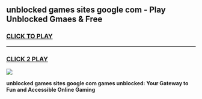 
## unblocked games sites google com - Play Unblocked Gmaes & Free
<h3>
<a href="https://news.freeplayer.one?title=unblocked_games_sites_google_com&ref=16F">CLICK TO PLAY</a></h3>
<hr>

<h3>
<a href="https://news.freeplayer.one?title=unblocked_games_sites_google_com&ref=16F">CLICK 2 PLAY</a>
  
</h3>

<a href="https://news.freeplayer.one?title=unblocked_games_sites_google_com&ref=16F/"><img src="https://clearcache.store/games.png"></a>


**unblocked games sites google com games unblocked: Your Gateway to Fun and Accessible Online Gaming**
